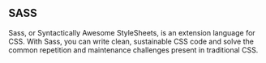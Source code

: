 ## SASS
Sass, or Syntactically Awesome StyleSheets, is an extension language for CSS. With Sass, you can write clean, sustainable CSS code and solve the common repetition and maintenance challenges present in traditional CSS.
